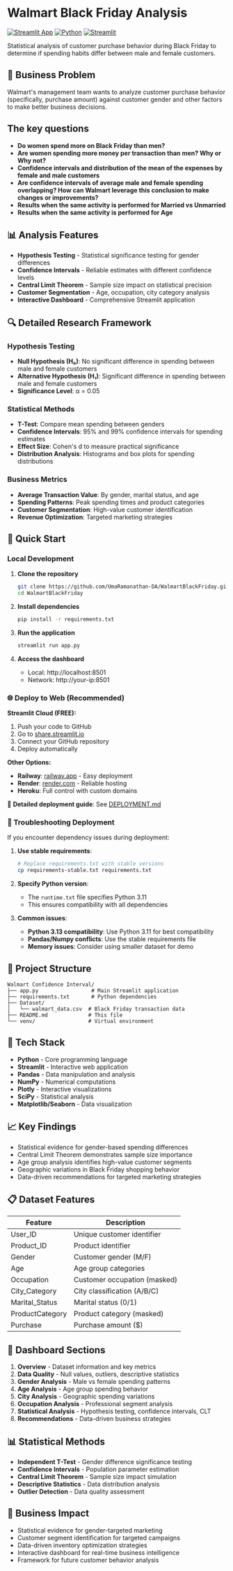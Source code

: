 # Walmart Black Friday Analysis

[![Streamlit App](https://static.streamlit.io/badges/streamlit_badge_black_white.svg)](https://share.streamlit.io/your-username/WalmartBlackFriday/main/app.py)
[![Python](https://img.shields.io/badge/Python-3.8+-blue.svg)](https://www.python.org/downloads/)
[![Streamlit](https://img.shields.io/badge/Streamlit-1.28+-red.svg)](https://streamlit.io/)

Statistical analysis of customer purchase behavior during Black Friday to determine if spending habits differ between male and female customers.

## 🎯 Business Problem

Walmart's management team wants to analyze customer purchase behavior (specifically, purchase amount) against customer gender and other factors to make better business decisions. 

## The key questions

- **Do women spend more on Black Friday than men?**
- **Are women spending more money per transaction than men? Why or Why not?**
- **Confidence intervals and distribution of the mean of the expenses by female and male customers**
- **Are confidence intervals of average male and female spending overlapping? How can Walmart leverage this conclusion to make changes or improvements?**
- **Results when the same activity is performed for Married vs Unmarried**
- **Results when the same activity is performed for Age**

## 📊 Analysis Features

- **Hypothesis Testing** - Statistical significance testing for gender differences
- **Confidence Intervals** - Reliable estimates with different confidence levels
- **Central Limit Theorem** - Sample size impact on statistical precision
- **Customer Segmentation** - Age, occupation, city category analysis
- **Interactive Dashboard** - Comprehensive Streamlit application

## 🔍 Detailed Research Framework

### Hypothesis Testing
- **Null Hypothesis (H₀)**: No significant difference in spending between male and female customers
- **Alternative Hypothesis (H₁)**: Significant difference in spending between male and female customers
- **Significance Level**: α = 0.05

### Statistical Methods
- **T-Test**: Compare mean spending between genders
- **Confidence Intervals**: 95% and 99% confidence intervals for spending estimates
- **Effect Size**: Cohen's d to measure practical significance
- **Distribution Analysis**: Histograms and box plots for spending distributions

### Business Metrics
- **Average Transaction Value**: By gender, marital status, and age
- **Spending Patterns**: Peak spending times and product categories
- **Customer Segmentation**: High-value customer identification
- **Revenue Optimization**: Targeted marketing strategies

## 🚀 Quick Start

### Local Development

1. **Clone the repository**
   ```bash
   git clone https://github.com/UmaRamanathan-DA/WalmartBlackFriday.git
   cd WalmartBlackFriday
   ```

2. **Install dependencies**
   ```bash
   pip install -r requirements.txt
   ```

3. **Run the application**
   ```bash
   streamlit run app.py
   ```

4. **Access the dashboard**
   - Local: http://localhost:8501
   - Network: http://your-ip:8501

### 🌐 Deploy to Web (Recommended)

**Streamlit Cloud (FREE):**
1. Push your code to GitHub
2. Go to [share.streamlit.io](https://share.streamlit.io)
3. Connect your GitHub repository
4. Deploy automatically

**Other Options:**
- **Railway**: [railway.app](https://railway.app) - Easy deployment
- **Render**: [render.com](https://render.com) - Reliable hosting
- **Heroku**: Full control with custom domains

📖 **Detailed deployment guide**: See [DEPLOYMENT.md](DEPLOYMENT.md)

### 🔧 Troubleshooting Deployment

If you encounter dependency issues during deployment:

1. **Use stable requirements**:
   ```bash
   # Replace requirements.txt with stable versions
   cp requirements-stable.txt requirements.txt
   ```

2. **Specify Python version**:
   - The `runtime.txt` file specifies Python 3.11
   - This ensures compatibility with all dependencies

3. **Common issues**:
   - **Python 3.13 compatibility**: Use Python 3.11 for best compatibility
   - **Pandas/Numpy conflicts**: Use the stable requirements file
   - **Memory issues**: Consider using smaller dataset for demo

## 📁 Project Structure

```
Walmart Confidence Interval/
├── app.py                 # Main Streamlit application
├── requirements.txt       # Python dependencies
├── Dataset/
│   └── walmart_data.csv  # Black Friday transaction data
├── README.md             # This file
└── venv/                 # Virtual environment
```

## 🔧 Tech Stack

- **Python** - Core programming language
- **Streamlit** - Interactive web application
- **Pandas** - Data manipulation and analysis
- **NumPy** - Numerical computations
- **Plotly** - Interactive visualizations
- **SciPy** - Statistical analysis
- **Matplotlib/Seaborn** - Data visualization

## 📈 Key Findings

- Statistical evidence for gender-based spending differences
- Central Limit Theorem demonstrates sample size importance
- Age group analysis identifies high-value customer segments
- Geographic variations in Black Friday shopping behavior
- Data-driven recommendations for targeted marketing strategies

## 📋 Dataset Features

| Feature | Description |
|---------|-------------|
| User_ID | Unique customer identifier |
| Product_ID | Product identifier |
| Gender | Customer gender (M/F) |
| Age | Age group categories |
| Occupation | Customer occupation (masked) |
| City_Category | City classification (A/B/C) |
| Marital_Status | Marital status (0/1) |
| ProductCategory | Product category (masked) |
| Purchase | Purchase amount ($) |

## 🎨 Dashboard Sections

1. **Overview** - Dataset information and key metrics
2. **Data Quality** - Null values, outliers, descriptive statistics
3. **Gender Analysis** - Male vs female spending patterns
4. **Age Analysis** - Age group spending behavior
5. **City Analysis** - Geographic spending variations
6. **Occupation Analysis** - Professional segment analysis
7. **Statistical Analysis** - Hypothesis testing, confidence intervals, CLT
8. **Recommendations** - Data-driven business strategies

## 📊 Statistical Methods

- **Independent T-Test** - Gender difference significance testing
- **Confidence Intervals** - Population parameter estimation
- **Central Limit Theorem** - Sample size impact simulation
- **Descriptive Statistics** - Data distribution analysis
- **Outlier Detection** - Data quality assessment

## 💼 Business Impact

- Statistical evidence for gender-targeted marketing
- Customer segment identification for targeted campaigns
- Data-driven inventory optimization strategies
- Interactive dashboard for real-time business intelligence
- Framework for future customer behavior analysis
